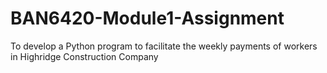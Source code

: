 # BAN6420-Module1-Assignment
To develop a Python program to facilitate the weekly payments of workers in Highridge Construction Company
